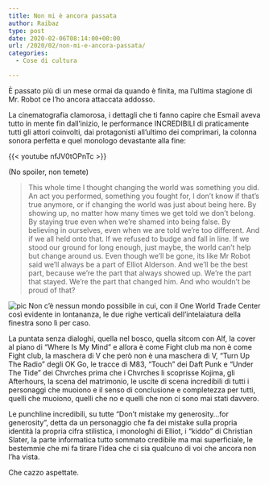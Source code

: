 ```yaml
---
title: Non mi è ancora passata
author: Raibaz
type: post
date: 2020-02-06T08:14:00+00:00
url: /2020/02/non-mi-e-ancora-passata/
categories:
  - Cose di cultura

---
```

È passato più di un mese ormai da quando è finita, ma l&#8217;ultima stagione di Mr. Robot ce l&#8217;ho ancora attaccata addosso.

La cinematografia clamorosa, i dettagli che ti fanno capire che Esmail aveva tutto in mente fin dall&#8217;inizio, le performance INCREDIBILI di praticamente tutti gli attori coinvolti, dai protagonisti all&#8217;ultimo dei comprimari, la colonna sonora perfetta e quel monologo devastante alla fine:

{{< youtube nfJV0tOPnTc >}}

(No spoiler, non temete)

> This whole time I thought changing the world was something you did. An act you performed, something you fought for, I don’t know if that’s true anymore, or if changing the world was just about being here. By showing up, no matter how many times we get told we don’t belong. By staying true even when we’re shamed into being false. By believing in ourselves, even when we are told we’re too different. And if we all held onto that. If we refused to budge and fall in line. If we stood our ground for long enough, just maybe, the world can’t help but change around us. Even though we’ll be gone, its like Mr Robot said we’ll always be a part of Elliot Alderson. And we’ll be the best part, because we’re the part that always showed up. We’re the part that stayed. We’re the part that changed him. And who wouldn’t be proud of that?

![pic](https://www.raibaz.it/wp-content/uploads/2020/02/image-1024x569.png)
Non c&#8217;è nessun mondo possibile in cui, con il One World Trade Center così evidente in lontananza, le due righe verticali dell&#8217;intelaiatura della finestra sono lì per caso.

La puntata senza dialoghi, quella nel bosco, quella sitcom con Alf, la cover al piano di &#8220;Where Is My Mind&#8221; e allora è come Fight club ma non è come Fight club, la maschera di V che però non è una maschera di V, &#8220;Turn Up The Radio&#8221; degli OK Go, le tracce di M83, &#8220;Touch&#8221; dei Daft Punk e &#8220;Under The Tide&#8221; dei Chvrches prima che i Chvrches li scoprisse Kojima, gli Afterhours, la scena del matrimonio, le uscite di scena incredibili di tutti i personaggi che muoiono e il senso di conclusione e completezza per tutti, quelli che muoiono, quelli che no e quelli che non ci sono mai stati davvero.

Le punchline incredibili, su tutte &#8220;Don&#8217;t mistake my generosity&#8230;for generosity&#8221;, detta da un personaggio che fa dei mistake sulla propria identità la propria cifra stilistica, i monologhi di Elliot, i &#8220;kiddo&#8221; di Christian Slater, la parte informatica tutto sommato credibile ma mai superficiale, le bestemmie che mi fa tirare l&#8217;idea che ci sia qualcuno di voi che ancora non l&#8217;ha vista.

Che cazzo aspettate.